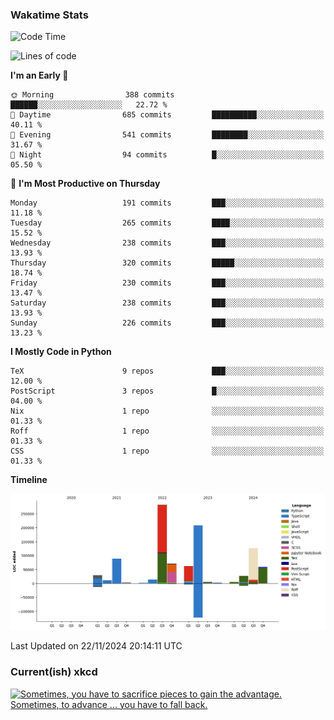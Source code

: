 ### Wakatime Stats
<!--START_SECTION:waka-->
![Code Time](http://img.shields.io/badge/Code%20Time-2%2C951%20hrs%2030%20mins-blue)

![Lines of code](https://img.shields.io/badge/From%20Hello%20World%20I%27ve%20Written-1.0%20million%20lines%20of%20code-blue)

**I'm an Early 🐤** 

```text
🌞 Morning                388 commits         ██████░░░░░░░░░░░░░░░░░░░   22.72 % 
🌆 Daytime                685 commits         ██████████░░░░░░░░░░░░░░░   40.11 % 
🌃 Evening                541 commits         ████████░░░░░░░░░░░░░░░░░   31.67 % 
🌙 Night                  94 commits          █░░░░░░░░░░░░░░░░░░░░░░░░   05.50 % 
```
📅 **I'm Most Productive on Thursday** 

```text
Monday                   191 commits         ███░░░░░░░░░░░░░░░░░░░░░░   11.18 % 
Tuesday                  265 commits         ████░░░░░░░░░░░░░░░░░░░░░   15.52 % 
Wednesday                238 commits         ███░░░░░░░░░░░░░░░░░░░░░░   13.93 % 
Thursday                 320 commits         █████░░░░░░░░░░░░░░░░░░░░   18.74 % 
Friday                   230 commits         ███░░░░░░░░░░░░░░░░░░░░░░   13.47 % 
Saturday                 238 commits         ███░░░░░░░░░░░░░░░░░░░░░░   13.93 % 
Sunday                   226 commits         ███░░░░░░░░░░░░░░░░░░░░░░   13.23 % 
```


**I Mostly Code in Python** 

```text
TeX                      9 repos             ███░░░░░░░░░░░░░░░░░░░░░░   12.00 % 
PostScript               3 repos             █░░░░░░░░░░░░░░░░░░░░░░░░   04.00 % 
Nix                      1 repo              ░░░░░░░░░░░░░░░░░░░░░░░░░   01.33 % 
Roff                     1 repo              ░░░░░░░░░░░░░░░░░░░░░░░░░   01.33 % 
CSS                      1 repo              ░░░░░░░░░░░░░░░░░░░░░░░░░   01.33 % 
```



**Timeline**

![Lines of Code chart](https://raw.githubusercontent.com/joshuajeschek/joshuajeschek/main/assets/bar_graph.png)


 Last Updated on 22/11/2024 20:14:11 UTC
<!--END_SECTION:waka-->

### Current(ish) xkcd
<a id="xkcd-a" title="Sometimes, you have to sacrifice pieces to gain the advantage. Sometimes, to advance ... you have to fall back." href="https://www.xkcd.com" target="_blank">
        <img align="center" id="xkcd-img" src="https://imgs.xkcd.com/comics/arizona_chess.png" alt="Sometimes, you have to sacrifice pieces to gain the advantage. Sometimes, to advance ... you have to fall back." height=300 />
</a>
